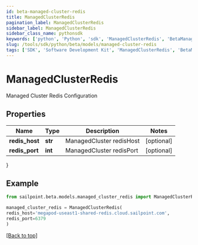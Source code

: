 ```yaml
---
id: beta-managed-cluster-redis
title: ManagedClusterRedis
pagination_label: ManagedClusterRedis
sidebar_label: ManagedClusterRedis
sidebar_class_name: pythonsdk
keywords: ['python', 'Python', 'sdk', 'ManagedClusterRedis', 'BetaManagedClusterRedis'] 
slug: /tools/sdk/python/beta/models/managed-cluster-redis
tags: ['SDK', 'Software Development Kit', 'ManagedClusterRedis', 'BetaManagedClusterRedis']
---
```


# ManagedClusterRedis

Managed Cluster Redis Configuration

## Properties

Name | Type | Description | Notes
------------ | ------------- | ------------- | -------------
**redis_host** | **str** | ManagedCluster redisHost | [optional] 
**redis_port** | **int** | ManagedCluster redisPort | [optional] 
}

## Example

```python
from sailpoint.beta.models.managed_cluster_redis import ManagedClusterRedis

managed_cluster_redis = ManagedClusterRedis(
redis_host='megapod-useast1-shared-redis.cloud.sailpoint.com',
redis_port=6379
)

```
[[Back to top]](#) 

